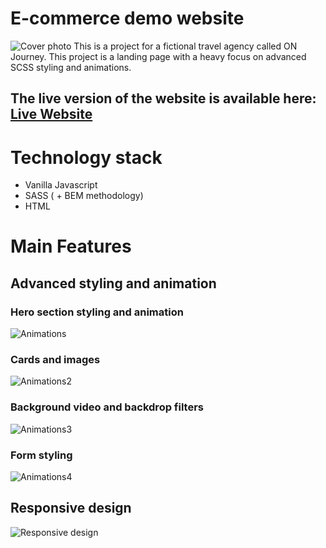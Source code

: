 # E-commerce demo website

![Cover photo](https://github.com/Sir-Unkie/ON-JOURNEY-DEMO-WEBSITE/blob/master/readmeFiles/Cover.png)
This is a project for a fictional travel agency called ON Journey.
This project is a landing page with a heavy focus on advanced SCSS styling and animations.

## The live version of the website is available here: [Live Website](https://on-journey-demo.netlify.app/)

# Technology stack

- Vanilla Javascript
- SASS ( + BEM methodology)
- HTML

# Main Features

## Advanced styling and animation

### Hero section styling and animation

![Animations](https://github.com/Sir-Unkie/ON-JOURNEY-DEMO-WEBSITE/blob/master/readmeFiles/Jour1.gif)

### Cards and images

![Animations2](https://github.com/Sir-Unkie/ON-JOURNEY-DEMO-WEBSITE/blob/master/readmeFiles/Jour2.gif)

### Background video and backdrop filters

![Animations3](https://github.com/Sir-Unkie/ON-JOURNEY-DEMO-WEBSITE/blob/master/readmeFiles/Jour3-min.gif)

### Form styling

![Animations4](https://github.com/Sir-Unkie/ON-JOURNEY-DEMO-WEBSITE/blob/master/readmeFiles/Jour4-min.gif)

## Responsive design

![Responsive design](https://github.com/Sir-Unkie/ON-JOURNEY-DEMO-WEBSITE/blob/master/readmeFiles/Jour5-min.gif)
